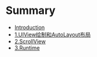 # Summary

* [Introduction](README.md)
* [1.UIView绘制和AutoLayout布局](layout-method-about-uiview.md)
* [2.ScrollView](scrollview.md)
* [3.Runtime](runtime.md)

